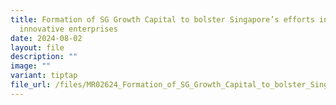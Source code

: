 ```yaml
---
title: Formation of SG Growth Capital to bolster Singapore’s efforts in building
  innovative enterprises
date: 2024-08-02
layout: file
description: ""
image: ""
variant: tiptap
file_url: /files/MR02624_Formation_of_SG_Growth_Capital_to_bolster_Singapores_efforts_in_building_innovative_enterprises.pdf
---
```

